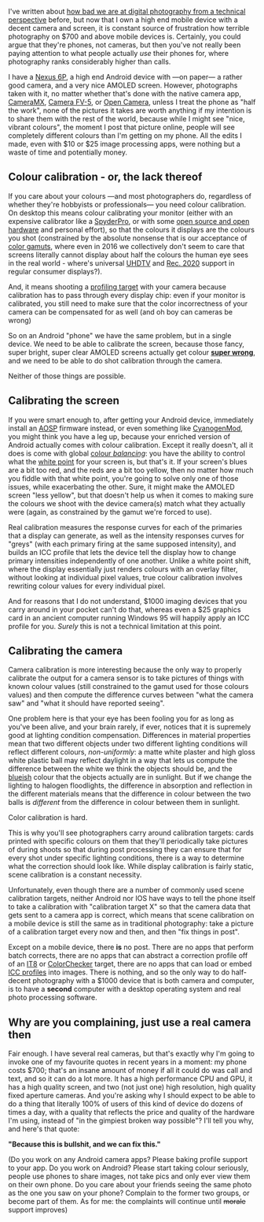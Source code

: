 I've written about [how bad we are at digital photography from a technical perspective](http://pomax.github.io/1436836360570/we-are-really-terrible-at-digital-colours-and-digital-photography) before, but now that I own a high end mobile device with a decent camera and screen, it is constant source of frustration how terrible photography on $700 and above mobile devices is. Certainly, you could argue that they're phones, not cameras, but then you've not really been paying attention to what people actually *use* their phones for, where photography ranks considerably higher than calls.

I have a [Nexus 6P](https://store.google.com/product/nexus_6p), a high end Android device with —on paper— a rather good camera, and a very nice AMOLED screen. However, photographs taken with it, no matter whether that's done with the native camera app, [CameraMX](http://www.magix.com/ca/apps/cameramx/), [Camera FV-5](http://www.camerafv5.com/), or [Open Camera](http://opencamera.sourceforge.net/), unless I treat the phone as "half the work", none of the pictures it takes are worth anything if my intention is to share them with the rest of the world, because while I might see "nice, vibrant colours", the moment  I post that picture online, people will see completely different colours than I'm getting on my phone. All the edits I made, even with $10 or $25 image processing apps, were nothing but a waste of time and potentially money.

## Colour calibration - or, the lack thereof

If you care about your colours —and most photographers do, regardless of whether they're hobbyists or professionals— you need colour calibration. On desktop this means colour calibrating your monitor (either with an expensive calibrator like a [SpyderPro](http://spyder.datacolor.com/portfolio-view/spyder5pro), or with some [open source and open hardware](https://blog.adafruit.com/2011/11/14/colorhug) and personal effort), so that the colours it displays are the colours you shot (constrained by the absolute nonsense that is our acceptance of [color gamuts](https://en.wikipedia.org/wiki/Gamut), where even in 2016 we collectively don't seem to care that screens literally cannot display about half the colours the human eye sees in the real world - where's universal [UHDTV](https://en.wikipedia.org/wiki/Ultra-high-definition_television) and [Rec. 2020](https://en.wikipedia.org/wiki/Rec._2020) support in regular consumer displays?).

And, it means shooting a [profiling target](https://www.google.ca/search?q=color+profile+target&tbm=isch) with your camera because calibration has to pass through every display chip: even if your monitor is calibrated, you still need to make sure that the color incorrectness of your camera can be compensated for as well (and oh boy can cameras be wrong)

So on an Android "phone" we have the same problem, but in a single device. We need to be able to calibrate the screen, because those fancy, super bright, super clear AMOLED screens actually get colour [**super wrong**](), and we need to be able to do shot calibration through the camera. 

Neither of those things are possible.

## Calibrating the screen

If you were smart enough to, after getting your Android device, immediately install an [AOSP](https://source.android.com) firmware instead, or even something like [CyanogenMod](http://www.cyanogenmod.org), you might think you have a leg up, because your enriched version of Android actually comes with colour calibration. Except it really doesn't, all it does is come with global [colour *balancing*](https://en.wikipedia.org/wiki/Color_balance): you have the ability to control what the [white point](https://en.wikipedia.org/wiki/White_point) for your screen is, but that's it. If your screen's blues are a bit too red, and the reds are a bit too yellow, then no matter how much you fiddle with that white point, you're going to solve only one of those issues, while exacerbating the other.  Sure, it might make the AMOLED screen "less yellow", but that doesn't help us when it comes to making sure the colours we shoot with the device camera(s) match what they actually were (again, as constrained by the gamut we're forced to use).

Real calibration measures the response curves for each of the primaries that a display can generate, as well as the intensity responses curves for "greys" (with each primary firing at the same supposed intensity), and builds an ICC profile that lets the device tell the display how to change primary intensities independently of one another. Unlike a white point shift, where the display essentially just renders colours with an overlay filter, without looking at individual pixel values, true colour calibration involves rewriting colour values for every individual pixel.

And for reasons that I do not understand, $1000 imaging devices that you carry around in your pocket can't do that, whereas even a $25 graphics card in an ancient computer running Windows 95 will happily apply an ICC profile for you. *Surely* this is not a technical limitation at this point.

## Calibrating the camera

Camera calibration is more interesting because the only way to properly calibrate the output for a camera sensor is to take pictures of things with known colour values (still constrained to the gamut used for those colours values) and then compute the difference curves between "what the camera saw" and "what it should have reported seeing".

One problem here is that your eye has been fooling you for as long as you've been alive, and your brain rarely, if ever, notices that it is supremely good at lighting condition compensation. Differences in material properties mean that two different objects under two different lighting conditions will reflect different colours, *non-uniformly*: a matte white plaster and high gloss white plastic ball may reflect daylight in a way that lets us compute the difference between the white we think the objects should be, and the [blueish](https://en.wikipedia.org/wiki/Color_temperature) colour that the objects actually are in sunlight. But if we change the lighting to halogen floodlights, the difference in absorption and reflection in the different materials means that the difference in colour between the two balls is *different* from the difference in colour between them in sunlight.

Color calibration is hard. 

This is why you'll see photographers carry around calibration targets: cards printed with specific colours on them that they'll periodically take pictures of during shoots so that during post processing they can ensure that for every shot under specific lighting conditions, there is a way to determine what the correction should look like. While display calibration is fairly static, scene calibration is a constant necessity.

Unfortunately, even though there are a number of commonly used scene calibration targets, neither Android nor IOS have ways to tell the phone itself to take a calibration with "calibration target X" so that the camera data that gets sent to a camera app is correct, which means that scene calibration on a mobile device is still the same as in traditional photography:  take a picture of a calibration target every now and then, and then "fix things in post".

Except on a mobile device, there **is** no post. There are no apps that perform batch corrects, there are no apps that can abstract a correction profile off of an [IT8](https://en.wikipedia.org/wiki/IT8) or [ColorChecker](http://xritephoto.com/colorchecker-passport-photo) target, there are no apps that can load or embed [ICC profiles](https://en.wikipedia.org/wiki/ICC_profile) into images. There is nothing, and so the only way to do half-decent photography with a $1000 device that is both camera and computer, is to have a **second** computer with a desktop operating system and real photo processing software.

## Why are you complaining, just use a real camera then

Fair enough. I have several real cameras, but that's exactly why I'm going to invoke one of my favourite quotes in recent years in a moment: my phone costs $700; that's an insane amount of money if all it could do was call and text, and so it can do a lot more. It has a high performance CPU and GPU, it has a high quality screen, and two (not just one) high resolution, high quality fixed aperture cameras. And you're asking why I should expect to be able to do a thing that literally 100% of users of this kind of device do dozens of times a day, with a quality that reflects the price and quality of the hardware I'm using, instead of "in the gimpiest broken way possible"? I'll tell you why, and here's that quote:

**"Because this is bullshit, and we can fix this."**

(Do you work on any Android camera apps? Please baking profile support to your app. Do you work on Android? Please start taking colour seriously, people use phones to share images, not take pics and only ever view them on their own phone. Do you care about your friends seeing the same photo as the one you saw on your phone? Complain to the former two groups, or become part of them. As for me: the complaints will continue until <s>morale</s> support improves)